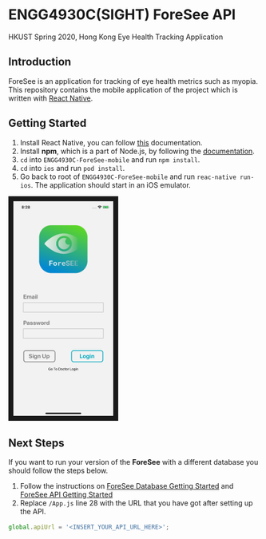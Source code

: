 # ENGG4930C(SIGHT) ForeSee API

HKUST Spring 2020, Hong Kong Eye Health Tracking Application

## Introduction

ForeSee is an application for tracking of eye health metrics such as myopia. This repository contains the mobile application of the project which is written with [React Native](https://reactnative.dev/).

## Getting Started
1. Install React Native, you can follow [this](https://reactnative.dev/docs/getting-started) documentation.
2. Install **npm**, which is a part of Node.js, by following the [documentation](https://www.npmjs.com/get-npm).
3. `cd` into `ENGG4930C-ForeSee-mobile` and run `npm install`.
4. `cd` into `ios` and run `pod install`.
5. Go back to root of `ENGG4930C-ForeSee-mobile` and run `reac-native run-ios`. The application should start in an iOS emulator.

<img src="https://github.com/sight-hkust/ENGG4930C-ForeSee-mobile/blob/master/github-src/loginScreen.png" 
alt="Login Screen Screenshot" width="200" height="430" border="10" />

## Next Steps
If you want to run your version of the **ForeSee** with a different database you should follow the steps below.
1. Follow the instructions on [ForeSee Database Getting Started](https://github.com/sight-hkust/ENGG4930C-ForeSee-database#getting-started) and [ForeSee API Getting Started](https://github.com/sight-hkust/ENGG4930C-ForeSee-api#getting-started)
2. Replace `/App.js` line 28 with the URL that you have got after setting up the API.
```javascript
global.apiUrl = '<INSERT_YOUR_API_URL_HERE>';
```
